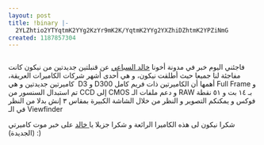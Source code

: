 ```yaml
---
layout: post
title: !binary |-
  2YLZhtio2YTYqtmK2YYg2KzYr9mK2K/YqtmK2YYg2YXZhiDZhtmK2YPZiNmG
created: 1187857304
---
```

<p align="center"><a href="http://nikonimaging.com/global/products/digitalcamera/index.htm"><img src="http://www.dpreview.com/news/0708/Nikon/d300specsview-001.jpg" alt="" /></a></p>
<p>فاجئني اليوم خبر في مدونة أخونا <a href="http://www.khaled-alsibai.com/khaledBlog/?p=126">خالد السباعي</a> عن قنبلتين جديدتين من نيكون كانت مفاجئة لنا جميعا حيث أطلقت نيكون، و هي أحدى أشهر شركات الكاميرات العريقة، كاميرتين جديدتين و هي&nbsp; D3 و D300 أهمها أن الكاميرتين ذات فريم كامل Full Frame و تم استبدال السنسور من CCD إلى CMOS و دعم ملفات الـ RAW بـ ١٤ بت و ٥١ نقطة فوكس و يمكنكم التصوير و النظر من خلال الشاشة الكبيرة بمقاس ٣ إنش بدلا من النظر في الـ Viewfinder</p>
<p>شكرا نيكون لى هذه الكاميرا الرائعة و شكرا جزيلا يا<a href="http://www.khaled-alsibai.com/khaledBlog/?p=126"> خالد</a> على خبر موت كاميرتي (الجديدة) :)</p>
<p>&nbsp;</p>
